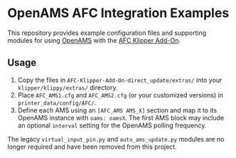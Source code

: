 # OpenAMS AFC Integration Examples

This repository provides example configuration files and supporting modules for
using [OpenAMS](https://github.com/lindnjoe/OpenAMS) with the
[AFC Klipper Add-On](https://github.com/lindnjoe/AFC-Klipper-Add-On).

## Usage

1. Copy the files in `AFC-Klipper-Add-On-direct_update/extras/` into your
   `klipper/klippy/extras/` directory.
2. Place `AFC_AMS1.cfg` and `AFC_AMS2.cfg` (or your customized versions) in
   `printer_data/config/AFC/`.
3. Define each AMS using an `[AFC_AMS AMS_X]` section and map it to its
   OpenAMS instance with `oams: oamsX`.
   The first AMS block may include an optional `interval` setting for the
   OpenAMS polling frequency.

The legacy `virtual_input_pin.py` and `auto_ams_update.py` modules are no longer
required and have been removed from this project.
